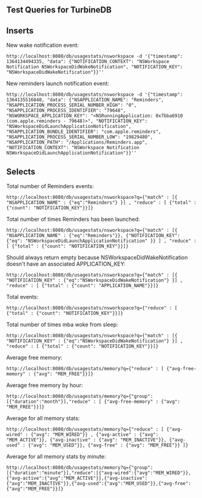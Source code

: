Test Queries for TurbineDB
--------------------------

## Inserts

New wake notification event:

    http://localhost:8080/db/usagestats/nsworkspace -d '{"timestamp": 1364134494335, "data": {"NOTIFICATION_CONTEXT": "NSWorkspace Notification NSWorkspaceDidWakeNotification", "NOTIFICATION_KEY": "NSWorkspaceDidWakeNotification"}}''

New reminders launch notification event:

    http://localhost:8080/db/usagestats/nsworkspace -d '{"timestamp": 1364135516840, "data": {"NSAPPLICATION_NAME": "Reminders", "NSAPPLICATION_PROCESS_SERIAL_NUMBER_HIGH": "0", "NSAPPLICATION_PROCESS_IDENTIFIER": "79648", "NSWORKSPACE_APPLICATION_KEY": "<NSRunningApplication: 0x7bba6910 (com.apple.reminders - 79648)>", "NOTIFICATION_KEY": "NSWorkspaceDidLaunchApplicationNotification", "NSAPPLICATION_BUNDLE_IDENTIFIER": "com.apple.reminders", "NSAPPLICATION_PROCESS_SERIAL_NUMBER_LOW": "19829480", "NSAPPLICATION_PATH": "/Applications/Reminders.app", "NOTIFICATION_CONTEXT": "NSWorkspace Notification NSWorkspaceDidLaunchApplicationNotification"}}''


## Selects

Total number of Reminders events:

    http://localhost:8080/db/usagestats/nsworkspace?q={"match" : [{ "NSAPPLICATION_NAME" : {"eq":"Reminders"} }] , "reduce" : [ {"total" : {"count": "NOTIFICATION_KEY"}}]}

Total number of times Reminders has been launched:

    http://localhost:8080/db/usagestats/nsworkspace?q={"match" : [{ "NSAPPLICATION_NAME" : {"eq":"Reminders"}}, {"NOTIFICATION_KEY": {"eq": "NSWorkspaceDidLaunchApplicationNotification" }} ] , "reduce" : [ {"total" : {"count": "NOTIFICATION_KEY"}}]}

Should always return empty because NSWorkspaceDidWakeNotification doesn't have an associated APPLICATION_KEY:

    http://localhost:8080/db/usagestats/nsworkspace?q={"match" : [{ "NOTIFICATION_KEY" : {"eq":"NSWorkspaceDidWakeNotification"} }] , "reduce" : [ {"total" : {"count": "APPLICATION_NAME"}}]}

Total events:

    http://localhost:8080/db/usagestats/nsworkspace?q={"reduce" : [ {"total" : {"count": "NOTIFICATION_KEY"}}]}

Total number of times mba woke from sleep:

    http://localhost:8080/db/usagestats/nsworkspace?q={"match" : [{ "NOTIFICATION_KEY" : {"eq":"NSWorkspaceDidWakeNotification"} }] , "reduce" : [ {"total" : {"count": "NOTIFICATION_KEY"}}]}

Average free memory:

    http://localhost:8080/db/usagestats/memory?q={"reduce" : [ {"avg-free-memory" : {"avg": "MEM_FREE"}}]}

Average free memory by hour:

    http://localhost:8080/db/usagestats/memory?q={"group":[{"duration":"month"}],"reduce" : [ {"avg-free-memory" : {"avg": "MEM_FREE"}}]}

Average for all memory stats:

    http://localhost:8080/db/usagestats/memory?q={"reduce" : [ {"avg-wired" : {"avg": "MEM_WIRED"}} , {"avg-active" : {"avg": "MEM_ACTIVE"}}, {"avg-inactive" : {"avg": "MEM_INACTIVE"}}, {"avg-used" : {"avg": "MEM_USED"}}, {"avg-free" : {"avg": "MEM_FREE"}} ]}

Average for all memory stats by minute:

    http://localhost:8080/db/usagestats/memory?q={"group":[{"duration":"minute"}],"reduce":[{"avg-wired":{"avg":"MEM_WIRED"}},{"avg-active":{"avg":"MEM_ACTIVE"}},{"avg-inactive":{"avg":"MEM_INACTIVE"}},{"avg-used":{"avg":"MEM_USED"}},{"avg-free":{"avg":"MEM_FREE"}}]}
